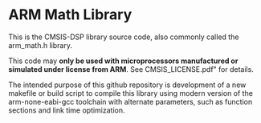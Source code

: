 ARM Math Library
================

This is the CMSIS-DSP library source code, also commonly called the arm_math.h library.

This code may **only be used with microprocessors manufactured or simulated under license from ARM**.  See CMSIS_LICENSE.pdf" for details.

The intended purpose of this github repository is development of a new makefile or build script to compile this library using modern version of the arm-none-eabi-gcc toolchain with alternate parameters, such as function sections and link time optimization.
